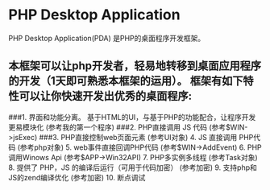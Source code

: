 PHP Desktop Application
===
PHP Desktop Application(PDA) 是PHP的桌面程序开发框架。

本框架可以让php开发者，轻易地转移到桌面应用程序的开发（1天即可熟悉本框架的运用）。
框架有如下特性可以让你快速开发出优秀的桌面程序:
---
###1. 界面和功能分离。 基于HTML的UI，与基于PHP的功能配合，让程序开发更易模块化 (参考我的第一个程序)
###2. PHP直接调用 JS 代码  (参考$WIN->jsExec)
###3. PHP直接控制web页面元素  (参考UI对象)
  4. JS 直接调用 PHP代码  (参考php对象)
  5. web事件直接回调PHP代码  (参考$WIN->AddEvent)
  6. PHP调用Winows Api  (参考$APP->Win32API)
  7. PHP多实例多线程  (参考Task对象)
  8. 提供了 PHP，JS 的编译后运行（可用于代码加密）  (参考加密)
  9. 支持php和JS的zend编译优化  (参考加密)
  10. 断点调试
